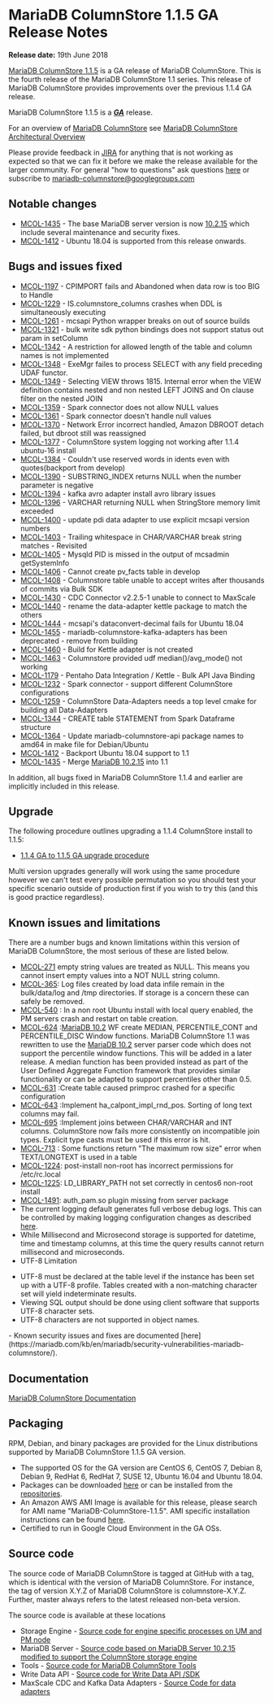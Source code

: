 # MariaDB ColumnStore 1.1.5 GA Release Notes

<strong>Release date:</strong> 19th June 2018

[MariaDB ColumnStore 1.1.5](/columns-storage-engines-and-plugins/storage-engines/mariadb-columnstore) is a GA release of MariaDB ColumnStore. This is the fourth release of the MariaDB ColumnStore 1.1 series. This release of MariaDB ColumnStore provides improvements over the previous 1.1.4 GA release.

MariaDB ColumnStore 1.1.5 is a <strong><em>[GA](/kb/en/release-criteria/)</em></strong> release.

For an overview of [MariaDB ColumnStore](/columns-storage-engines-and-plugins/storage-engines/mariadb-columnstore) see [MariaDB ColumnStore Architectural Overview](/columns-storage-engines-and-plugins/storage-engines/mariadb-columnstore/columnstore-architecture/columnstore-architectural-overview)

Please provide feedback in [JIRA](https://jira.mariadb.org/browse/MCOL) for anything that is not working as expected so that we can fix it before we make the release available for the larger community.
For general "how to questions" ask questions [here](/columns-storage-engines-and-plugins/storage-engines/mariadb-columnstore) or subscribe to mariadb-columnstore@googlegroups.com

## Notable changes

- [MCOL-1435](https://jira.mariadb.org/browse/MCOL-1435) - The base MariaDB server version is now [10.2.15](/kb/en/mariadb-10215-release-notes/) which include several maintenance and security fixes.
- [MCOL-1412](https://jira.mariadb.org/browse/MCOL-1412) - Ubuntu 18.04 is supported from this release onwards.

## Bugs and issues fixed

- [MCOL-1197](https://jira.mariadb.org/browse/MCOL-1197) - CPIMPORT fails and Abandoned when data row is too BIG to Handle
- [MCOL-1229](https://jira.mariadb.org/browse/MCOL-1229) - IS.columnstore_columns crashes when DDL is simultaneously executing
- [MCOL-1261](https://jira.mariadb.org/browse/MCOL-1261) - mcsapi Python wrapper breaks on out of source builds
- [MCOL-1321](https://jira.mariadb.org/browse/MCOL-1321) - bulk write sdk python bindings does not support status out param in setColumn
- [MCOL-1342](https://jira.mariadb.org/browse/MCOL-1342) - A restriction for allowed length of the table and column names is not implemented
- [MCOL-1348](https://jira.mariadb.org/browse/MCOL-1348) - ExeMgr failes to process SELECT with any field preceding UDAF functor.
- [MCOL-1349](https://jira.mariadb.org/browse/MCOL-1349) - Selecting VIEW throws 1815. Internal error when the VIEW definition contains nested and non nested LEFT JOINS and On clause filter on the nested JOIN
- [MCOL-1359](https://jira.mariadb.org/browse/MCOL-1359) - Spark connector does not allow NULL values
- [MCOL-1361](https://jira.mariadb.org/browse/MCOL-1361) - Spark connector doesn't handle null values
- [MCOL-1370](https://jira.mariadb.org/browse/MCOL-1370) - Network Error incorrect handled, Amazon DBROOT detach failed, but dbroot still was reassigned
- [MCOL-1377](https://jira.mariadb.org/browse/MCOL-1377) - ColumnStore system logging not working after 1.1.4 ubuntu-16 install
- [MCOL-1384](https://jira.mariadb.org/browse/MCOL-1384) - Couldn't use reserved words in idents even with quotes(backport from develop)
- [MCOL-1390](https://jira.mariadb.org/browse/MCOL-1390) - SUBSTRING_INDEX returns NULL when the number parameter is negative
- [MCOL-1394](https://jira.mariadb.org/browse/MCOL-1394) - kafka avro adapter install avro library issues
- [MCOL-1396](https://jira.mariadb.org/browse/MCOL-1396) - VARCHAR returning NULL when StringStore memory limit exceeded
- [MCOL-1400](https://jira.mariadb.org/browse/MCOL-1400) - update pdi data adapter to use explicit mcsapi version numbers
- [MCOL-1403](https://jira.mariadb.org/browse/MCOL-1403) - Trailing whitespace in CHAR/VARCHAR break string matches - Revisited
- [MCOL-1405](https://jira.mariadb.org/browse/MCOL-1405) - Mysqld  PID is missed in the output of mcsadmin getSystemInfo
- [MCOL-1406](https://jira.mariadb.org/browse/MCOL-1406) - Cannot create pv_facts table in develop
- [MCOL-1408](https://jira.mariadb.org/browse/MCOL-1408) - Columnstore table unable to accept writes after thousands of commits via Bulk SDK
- [MCOL-1430](https://jira.mariadb.org/browse/MCOL-1430) - CDC Connector v2.2.5-1 unable to connect to MaxScale
- [MCOL-1440](https://jira.mariadb.org/browse/MCOL-1440) - rename the data-adapter kettle package to match the others
- [MCOL-1444](https://jira.mariadb.org/browse/MCOL-1444) - mcsapi's dataconvert-decimal fails for Ubuntu 18.04
- [MCOL-1455](https://jira.mariadb.org/browse/MCOL-1455) - mariadb-columnstore-kafka-adapters has been deprecated - remove from building
- [MCOL-1460](https://jira.mariadb.org/browse/MCOL-1460) - Build for Kettle adapter is not created
- [MCOL-1463](https://jira.mariadb.org/browse/MCOL-1463) - Columnstore provided udf median()/avg_mode() not working
- [MCOL-1179](https://jira.mariadb.org/browse/MCOL-1179) - Pentaho Data Integration / Kettle - Bulk API Java Binding
- [MCOL-1232](https://jira.mariadb.org/browse/MCOL-1232) - Spark connector - support different ColumnStore configurations
- [MCOL-1259](https://jira.mariadb.org/browse/MCOL-1259) - ColumnStore Data-Adapters needs a top level cmake for building all Data-Adapters
- [MCOL-1344](https://jira.mariadb.org/browse/MCOL-1344) - CREATE table STATEMENT from Spark Dataframe structure
- [MCOL-1364](https://jira.mariadb.org/browse/MCOL-1364) - Update mariadb-columnstore-api package names to amd64 in make file for Debian/Ubuntu
- [MCOL-1412](https://jira.mariadb.org/browse/MCOL-1412) - Backport Ubuntu 18.04 support to 1.1
- [MCOL-1435](https://jira.mariadb.org/browse/MCOL-1435) - Merge [MariaDB 10.2.15](/kb/en/mariadb-10215-release-notes/) into 1.1

In addition, all bugs fixed in MariaDB ColumnStore 1.1.4 and earlier are implicitly included in this release.

## Upgrade

The following procedure outlines upgrading a 1.1.4 ColumnStore install to 1.1.5:

- [1.1.4 GA to 1.1.5 GA upgrade procedure](/columns-storage-engines-and-plugins/storage-engines/mariadb-columnstore/mariadb-columnstore-columnstore/mariadb-columnstore-11-upgrades/mariadb-columnstore-software-upgrade-114-ga-to-115-ga)

Multi version upgrades generally will work using the same procedure however we can't test every possible permutation so you should test your specific scenario outside of production first if you wish to try this (and this is good practice regardless).

## Known issues and limitations

There are a number bugs and known limitations within this version of MariaDB ColumnStore, the most serious of these are listed below.

- [MCOL-271](https://jira.mariadb.org/browse/MCOL-271)  empty string values are treated as NULL. This means you cannot insert empty values into a NOT NULL string column.
- [MCOL-365](https://jira.mariadb.org/browse/MCOL-365): Log files created by load data infile remain in the bulk/data/log and /tmp directories. If storage is a concern these can safely be removed.
- [MCOL-540](https://jira.mariadb.org/browse/MCOL-540) : In a non root Ubuntu install with local query enabled, the PM servers crash and restart on table creation.
- [MCOL-624](https://jira.mariadb.org/browse/MCOL-624) :[MariaDB 10.2](/kb/en/what-is-mariadb-102/) WF create MEDIAN, PERCENTILE_CONT and PERCENTILE_DISC Window functions. MariaDB ColumnStore 1.1 was rewritten to use the [MariaDB 10.2](/kb/en/what-is-mariadb-102/) server parser code which does not support the percentile window functions. This will be added in a later release. A median function has been provided instead as part of the User Defined Aggregate Function framework that provides similar functionality or can be adapted to support percentiles other than 0.5.
- [MCOL-631](https://jira.mariadb.org/browse/MCOL-631) :Create table caused primproc crashed for a specific configuration
- [MCOL-643](https://jira.mariadb.org/browse/MCOL-643) :Implement ha_calpont_impl_rnd_pos. Sorting of long text columns may fail.
- [MCOL-695](https://jira.mariadb.org/browse/MCOL-695) :Implement joins between CHAR/VARCHAR and INT columns. ColumnStore now fails more consistently on incompatible join types. Explicit type casts must be used if this error is hit.
- [MCOL-713](https://jira.mariadb.org/browse/MCOL-713) : Some functions return "The maximum row size" error when TEXT/LONGTEXT is used in a table
- [MCOL-1224](https://jira.mariadb.org/browse/MCOL-1224): post-install non-root has incorrect permissions for /etc/rc.local
- [MCOL-1225](https://jira.mariadb.org/browse/MCOL-1225): LD_LIBRARY_PATH not set correctly in centos6 non-root install
- [MCOL-1491](https://jira.mariadb.org/browse/MCOL-1491): auth_pam.so plugin missing from server package
- The current logging default generates full verbose debug logs. This can be controlled by making logging configuration changes as described [here](/columns-storage-engines-and-plugins/storage-engines/mariadb-columnstore/managing-columnstore/managing-columnstore-system/columnstore-system-monitoring-configuration).
- While Millisecond and Microsecond storage is supported for datetime, time and timestamp columns, at this time the query results cannot return millisecond and microseconds.
- UTF-8 Limitation
<ul start="1"><li>UTF-8 must be declared at the table level if the instance has been set up with a UTF-8 profile. Tables created with a non-matching character set will yield indeterminate results. 
</li><li>Viewing SQL output should be done using client software that supports UTF-8 character sets. 
</li><li>UTF-8 characters are not supported in object names. 
</li></ul>
- Known security issues and fixes are documented [here](https://mariadb.com/kb/en/mariadb/security-vulnerabilities-mariadb-columnstore/).

## Documentation

[MariaDB ColumnStore Documentation](/columns-storage-engines-and-plugins/storage-engines/mariadb-columnstore)

## Packaging

RPM, Debian, and binary packages are provided for the Linux distributions supported by MariaDB ColumnStore 1.1.5 GA version.

- The supported OS for the GA version are CentOS 6, CentOS 7, Debian 8, Debian 9, RedHat 6, RedHat 7, SUSE 12, Ubuntu 16.04 and Ubuntu 18.04.
- Packages can be downloaded [here](https://mariadb.com/downloads/mariadb-ax) or can be installed from the [repositories](https://mariadb.com/kb/en/library/installing-mariadb-ax-from-the-package-repositories).
- An Amazon AWS AMI Image is available for this release, please search for AMI name "MariaDB-ColumnStore-1.1.5". AMI specific installation instructions can be found [here](/columns-storage-engines-and-plugins/storage-engines/mariadb-columnstore/columnstore-getting-started/installing-and-configuring-a-columnstore-system-using-the-amazon-ami).
- Certified to run in Google Cloud Environment in the GA OSs.

## Source code

The source code of MariaDB ColumnStore is tagged at GitHub with a tag, which is identical with the version of MariaDB ColumnStore. For instance, the tag of version X.Y.Z of MariaDB ColumnStore is columnstore-X.Y.Z. Further, master always refers to the latest released non-beta version.

The source code is available at these locations

- Storage Engine - [Source code for engine specific processes on UM and PM node](https://github.com/mariadb-corporation/mariadb-columnstore-engine/tree/columnstore-1.1.5)
- MariaDB Server - [Source code based on MariaDB Server 10.2.15 modified to support the ColumnStore storage engine](https://github.com/mariadb-corporation/mariadb-columnstore-server/tree/columnstore-1.1.5)
- Tools - [Source code for MariaDB ColumnStore Tools](https://github.com/mariadb-corporation/mariadb-columnstore-tools/tree/columnstore-1.1.5)
- Write Data API - [Source code for Write Data API /SDK](https://github.com/mariadb-corporation/mariadb-columnstore-api/tree/columnstore-1.1.5)
- MaxScale CDC and Kafka Data Adapters - [Source Code for data adapters](https://github.com/mariadb-corporation/mariadb-columnstore-data-adapters/tree/columnstore-1.1.5)